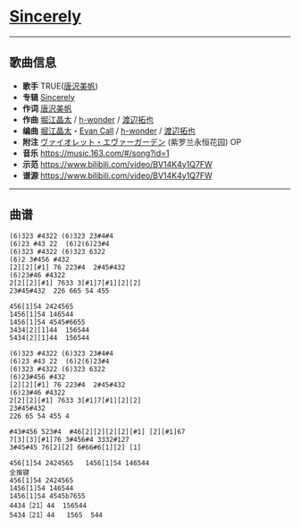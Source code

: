 # [Sincerely](https://bgm.tv/ep/765532)

---

## 歌曲信息

- **歌手** TRUE([唐沢美帆](https://bgm.tv/person/11243))
- **专辑** [Sincerely](https://bgm.tv/subject/231883)
- **作词** [唐沢美帆](https://bgm.tv/person/11243)
- **作曲** [堀江晶太](https://bgm.tv/person/9254) / [h-wonder](https://bgm.tv/person/11280) / [渡辺拓也](https://bgm.tv/person/11062)
- **编曲** [堀江晶太](https://bgm.tv/person/9254)・[Evan Call](https://bgm.tv/person/10895) / [h-wonder](https://bgm.tv/person/11280) / [渡辺拓也](https://bgm.tv/person/11062)
- **附注** [ヴァイオレット・エヴァーガーデン](https://bgm.tv/subject/183878) (紫罗兰永恒花园) OP
- **音乐** https://music.163.com/#/song?id=1
- **示范** https://www.bilibili.com/video/BV14K4y1Q7FW
- **谱源** https://www.bilibili.com/video/BV14K4y1Q7FW

---

## 曲谱

```
(6)323 #4322 (6)323 23#4#4
(6)23 #43 22  (6)2(6)23#4
(6)323 #4322 (6)323 6322
(6)2 3#456 #432
[2][2][#1] 76 223#4  2#45#432
(6)23#46 #4322
2[2][2][#1] 7633 3[#1]7[#1][2][2]
23#45#432  226 665 54 455 

456[1]54 2424565
1456[1]54 146544
1456[1]54 4545#6655
3434[2][1]44  156544
5434[2][1]44  156544

(6)323 #4322 (6)323 23#4#4
(6)23 #43 22  (6)2(6)23#4
(6)323 #4322 (6)323 6322
(6)23#456 #432
[2][2][#1] 76 223#4  2#45#432
(6)23#46 #4322
2[2][2][#1] 7633 3[#1]7[#1][2][2]
23#45#432 
226 65 54 455 4

#43#456 523#4  #46[2][2][2][2][#1] [2][#1]67
7[3][3][#1]76 3#456#4 3332#127
3#45#45 76[2][2] 6#66#6[1][2] [1]

456[1]54 2424565   1456[1]54 146544
全推键
456[1]54 2424565
1456[1]54 146544
1456[1]54 4545b7655
4434［21］44  156544
5434［21］44   1565  544
```

